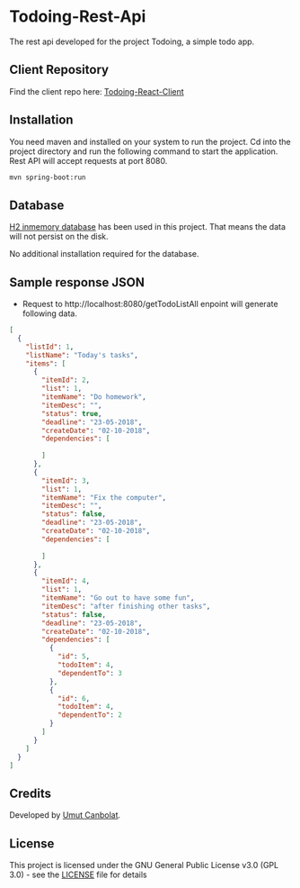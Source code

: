 # Todoing-Rest-Api
The rest api developed for the project Todoing, a simple todo app.

## Client Repository
Find the client repo here: [Todoing-React-Client](https://github.com/umutcanbolat/Todoing-React-Client)

## Installation

You need maven and installed on your system to run the project. Cd into the project directory and run the following command to start the application. Rest API will accept requests at port 8080.

```sh
mvn spring-boot:run
```

## Database

[H2 inmemory database](https://github.com/h2database/h2database) has been used in this project. That means the data will not persist on the disk. 

No additional installation required for the database.

## Sample response JSON

- Request to http://localhost:8080/getTodoListAll enpoint will generate following data.
```json
[
  {
    "listId": 1,
    "listName": "Today's tasks",
    "items": [
      {
        "itemId": 2,
        "list": 1,
        "itemName": "Do homework",
        "itemDesc": "",
        "status": true,
        "deadline": "23-05-2018",
        "createDate": "02-10-2018",
        "dependencies": [
          
        ]
      },
      {
        "itemId": 3,
        "list": 1,
        "itemName": "Fix the computer",
        "itemDesc": "",
        "status": false,
        "deadline": "23-05-2018",
        "createDate": "02-10-2018",
        "dependencies": [
          
        ]
      },
      {
        "itemId": 4,
        "list": 1,
        "itemName": "Go out to have some fun",
        "itemDesc": "after finishing other tasks",
        "status": false,
        "deadline": "23-05-2018",
        "createDate": "02-10-2018",
        "dependencies": [
          {
            "id": 5,
            "todoItem": 4,
            "dependentTo": 3
          },
          {
            "id": 6,
            "todoItem": 4,
            "dependentTo": 2
          }
        ]
      }
    ]
  }
]
```

## Credits
Developed by [Umut Canbolat](https://github.com/umutcanbolat).

## License
This project is licensed under the GNU General Public License v3.0 (GPL 3.0) - see the [LICENSE](LICENSE) file for details